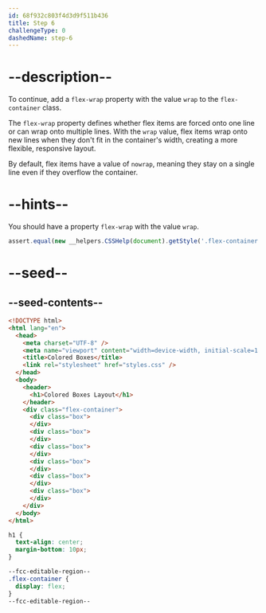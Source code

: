 ```yaml
---
id: 68f932c803f4d3d9f511b436
title: Step 6
challengeType: 0
dashedName: step-6
---
```


# --description--

To continue, add a `flex-wrap` property with the value `wrap` to the `flex-container` class.

The `flex-wrap` property defines whether flex items are forced onto one line or can wrap onto multiple lines. With the `wrap` value, flex items wrap onto new lines when they don't fit in the container's width, creating a more flexible, responsive layout. 

By default, flex items have a value of `nowrap`, meaning they stay on a single line even if they overflow the container.

# --hints--

You should have a property `flex-wrap` with the value `wrap`.

```js
assert.equal(new __helpers.CSSHelp(document).getStyle('.flex-container')?.getPropVal('flex-wrap'), 'wrap');
```

# --seed--

## --seed-contents--

```html
<!DOCTYPE html>
<html lang="en">
  <head>
    <meta charset="UTF-8" />
    <meta name="viewport" content="width=device-width, initial-scale=1.0" />
    <title>Colored Boxes</title>
    <link rel="stylesheet" href="styles.css" />
  </head>
  <body>
    <header>
      <h1>Colored Boxes Layout</h1>
    </header>
    <div class="flex-container">
      <div class="box">
      </div>
      <div class="box">
      </div>
      <div class="box">
      </div>
      <div class="box">
      </div>
      <div class="box">
      </div>
      <div class="box">
      </div>
    </div>
  </body>
</html>
```

```css
h1 {
  text-align: center;
  margin-bottom: 10px;
}

--fcc-editable-region--
.flex-container {
  display: flex;
}
--fcc-editable-region--
```
